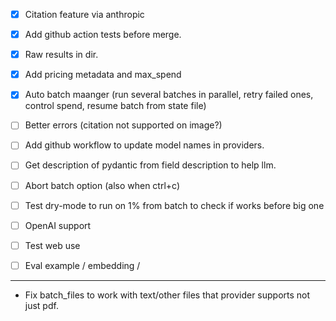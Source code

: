 - [x] Citation feature via anthropic

- [x] Add github action tests before merge.

- [x] Raw results in dir.

- [x] Add pricing metadata and max_spend

- [x] Auto batch maanger (run several batches in parallel, retry failed ones, control spend, resume batch from state file)

- [ ] Better errors (citation not supported on image?)
- [ ] Add github workflow to update model names in providers.
- [ ] Get description of pydantic from field description to help llm.
- [ ] Abort batch option (also when ctrl+c)
- [ ] Test dry-mode to run on 1% from batch to check if works before big one
- [ ] OpenAI support
- [ ] Test web use 
- [ ] Eval example / embedding / 
---
- Fix batch_files to work with text/other files that provider supports not just pdf.